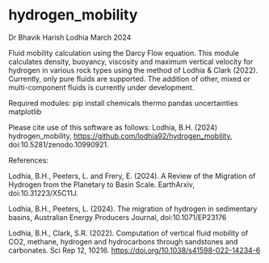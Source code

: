 # hydrogen_mobility
Dr Bhavik Harish Lodhia
March 2024

Fluid mobility calculation using the Darcy Flow equation.
This module calculates density, buoyancy, viscosity and maximum vertical velocity
for hydrogen in various rock types using the method of Lodhia & Clark (2022).
Currently, only pure fluids are supported. The addition of other, mixed or multi-component
fluids is currently under development.

Required modules:
pip install chemicals thermo pandas uncertainties matplotlib

Please cite use of this software as follows:
Lodhia, B.H. (2024) hydrogen_mobility, https://github.com/lodhia92/hydrogen_mobility, doi:10.5281/zenodo.10990921.

References:

Lodhia, B.H., Peeters, L. and Frery, E. (2024). A Review of the Migration of Hydrogen from the Planetary to Basin Scale. EarthArxiv, doi:10.31223/X5C11J.

Lodhia, B.H., Peeters, L. (2024). The migration of hydrogen in sedimentary basins, Australian Energy Producers Journal, doi:10.1071/EP23176

Lodhia, B.H., Clark, S.R. (2022). Computation of vertical fluid mobility of CO2, methane, hydrogen and hydrocarbons through sandstones and carbonates. Sci Rep 12, 10216. https://doi.org/10.1038/s41598-022-14234-6
